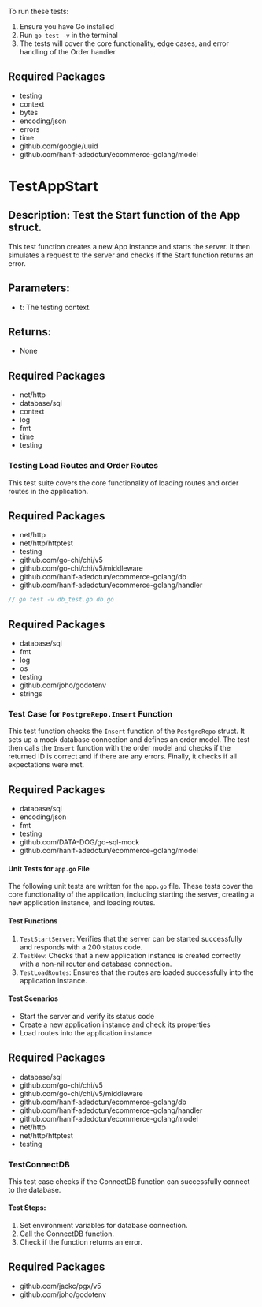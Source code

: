 To run these tests:
1. Ensure you have Go installed
2. Run `go test -v` in the terminal
3. The tests will cover the core functionality, edge cases, and error handling of the Order handler

## Required Packages
- testing
- context
- bytes
- encoding/json
- errors
- time
- github.com/google/uuid
- github.com/hanif-adedotun/ecommerce-golang/model
# TestAppStart
## Description: Test the Start function of the App struct.

This test function creates a new App instance and starts the server. It then simulates a request to the server and checks if the Start function returns an error.

## Parameters:
* t: The testing context.

## Returns:
* None


## Required Packages
- net/http
- database/sql
- context
- log
- fmt
- time
- testing
### Testing Load Routes and Order Routes

This test suite covers the core functionality of loading routes and order routes in the application.

## Required Packages
- net/http
- net/http/httptest
- testing
- github.com/go-chi/chi/v5
- github.com/go-chi/chi/v5/middleware
- github.com/hanif-adedotun/ecommerce-golang/db
- github.com/hanif-adedotun/ecommerce-golang/handler
```go
// go test -v db_test.go db.go
```

## Required Packages
- database/sql
- fmt
- log
- os
- testing
- github.com/joho/godotenv
- strings
### Test Case for `PostgreRepo.Insert` Function

This test function checks the `Insert` function of the `PostgreRepo` struct. It sets up a mock database connection and defines an order model. The test then calls the `Insert` function with the order model and checks if the returned ID is correct and if there are any errors. Finally, it checks if all expectations were met.

## Required Packages
- database/sql
- encoding/json
- fmt
- testing
- github.com/DATA-DOG/go-sql-mock
- github.com/hanif-adedotun/ecommerce-golang/model
#### Unit Tests for `app.go` File
The following unit tests are written for the `app.go` file. These tests cover the core functionality of the application, including starting the server, creating a new application instance, and loading routes.
#### Test Functions
1. `TestStartServer`: Verifies that the server can be started successfully and responds with a 200 status code.
2. `TestNew`: Checks that a new application instance is created correctly with a non-nil router and database connection.
3. `TestLoadRoutes`: Ensures that the routes are loaded successfully into the application instance.
#### Test Scenarios
* Start the server and verify its status code
* Create a new application instance and check its properties
* Load routes into the application instance

## Required Packages
- database/sql
- github.com/go-chi/chi/v5
- github.com/go-chi/chi/v5/middleware
- github.com/hanif-adedotun/ecommerce-golang/db
- github.com/hanif-adedotun/ecommerce-golang/handler
- github.com/hanif-adedotun/ecommerce-golang/model
- net/http
- net/http/httptest
- testing
### TestConnectDB
This test case checks if the ConnectDB function can successfully connect to the database.

#### Test Steps:
1. Set environment variables for database connection.
2. Call the ConnectDB function.
3. Check if the function returns an error.


## Required Packages
- github.com/jackc/pgx/v5
- github.com/joho/godotenv
